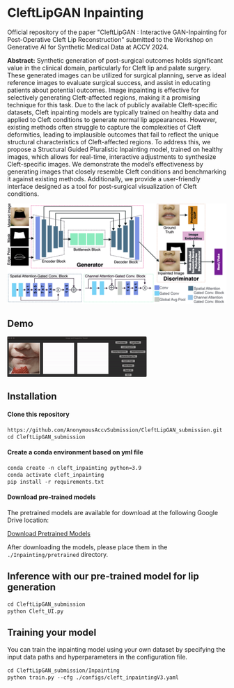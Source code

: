 # CleftLipGAN  Inpainting
Official repository of the paper "CleftLipGAN : Interactive GAN-Inpainting for Post-Operative Cleft Lip Reconstruction" submitted to the Workshop on Generative AI for Synthetic Medical Data at ACCV 2024.

<p class="lead"> <b>Abstract:</b> Synthetic generation of post-surgical outcomes holds significant value in the clinical domain, particularly for Cleft lip and palate surgery. These generated images can be utilized for surgical planning, serve as ideal reference images to evaluate surgical success, and assist in educating patients about potential outcomes. Image inpainting is effective for selectively generating Cleft-affected regions, making it a promising technique for this task. Due to the lack of publicly available Cleft-specific datasets, Cleft inpainting models are typically trained on healthy data and applied to Cleft conditions to generate normal lip appearances. However, existing methods often struggle to capture the complexities of Cleft deformities, leading to implausible outcomes that fail to reflect the unique structural characteristics of Cleft-affected regions. To address this, we propose a Structural Guided Pluralistic Inpainting model, trained on healthy images, which allows for real-time, interactive adjustments to synthesize Cleft-specific images. We demonstrate the model’s effectiveness by generating images that closely resemble Cleft conditions and benchmarking it against existing methods. Additionally, we provide a user-friendly interface designed as a tool for post-surgical visualization of Cleft conditions. </p>

![Visual Abstract](media/our_model.png)

## Demo
![Demo GIF](media/UI.gif)

## Installation

#### Clone this repository
```
https://github.com/AnonymousAccvSubmission/CleftLipGAN_submission.git
cd CleftLipGAN_submission
```

#### Create a conda environment based on yml file
```
conda create -n cleft_inpainting python=3.9
conda activate cleft_inpainting
pip install -r requirements.txt
```
#### Download pre-trained models

The pretrained models are available for download at the following Google Drive location:

[Download Pretrained Models](https://drive.google.com/file/d/1kwUf87zQukqh1jtqTuwtA0BXD8tI5NN2/view?usp=sharing)

After downloading the models, please place them in the `./Inpainting/pretrained` directory.


## Inference with our pre-trained model for lip generation

```
cd CleftLipGAN_submission
python Cleft_UI.py
```

## Training your model 

You can train the inpainting model using your own dataset by specifying the input data paths and hyperparameters in the configuration file.

```
cd CleftLipGAN_submission/Inpainting 
python train.py --cfg ./configs/cleft_inpaintingV3.yaml
```
